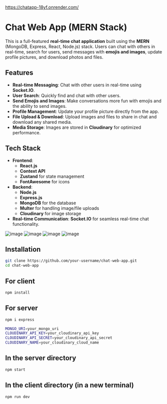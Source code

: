 https://chatapp-18yf.onrender.com/

# Chat Web App (MERN Stack)

This is a full-featured **real-time chat application** built using the **MERN** (MongoDB, Express, React, Node.js) stack. Users can chat with others in real-time, search for users, send messages with **emojis and images**, update profile pictures, and download photos and files.

## Features

- **Real-time Messaging**: Chat with other users in real-time using **Socket.IO**.
- **User Search**: Quickly find and chat with other users.
- **Send Emojis and Images**: Make conversations more fun with emojis and the ability to send images.
- **Profile Management**: Update your profile picture directly from the app.
- **File Upload & Download**: Upload images and files to share in chat and download any shared media.
- **Media Storage**: Images are stored in **Cloudinary** for optimized performance.
  
## Tech Stack

- **Frontend**: 
  - **React.js**
  - **Context API**
  - **Zustand** for state management
  - **FontAwesome** for icons
- **Backend**: 
  - **Node.js**
  - **Express.js**
  - **MongoDB** for the database
  - **Multer** for handling image/file uploads
  - **Cloudinary** for image storage
- **Real-time Communication**: **Socket.IO** for seamless real-time chat functionality.

![image](https://github.com/user-attachments/assets/0f3ebbe9-83cd-4c2a-825f-335a479c7dfd)
![image](https://github.com/user-attachments/assets/198dd8a2-f7e6-451c-89ac-195d9a8fb859)
![image](https://github.com/user-attachments/assets/bcc8c868-9212-4ed1-b9d3-64a81601d23d)
![image](https://github.com/user-attachments/assets/42de3331-27da-49e5-af4d-71a5ae9f9206)

## Installation
   ```bash
git clone https://github.com/your-username/chat-web-app.git
cd chat-web-app
```
## For client
  ```bash
npm install
```
## For server
   ```bash
npm i express
```

  ```bash
MONGO_URI=your_mongo_uri
CLOUDINARY_API_KEY=your_cloudinary_api_key
CLOUDINARY_API_SECRET=your_cloudinary_api_secret
CLOUDINARY_NAME=your_cloudinary_cloud_name
```

## In the server directory
```bash
npm start
```
## In the client directory (in a new terminal)
```bash
npm run dev
```
